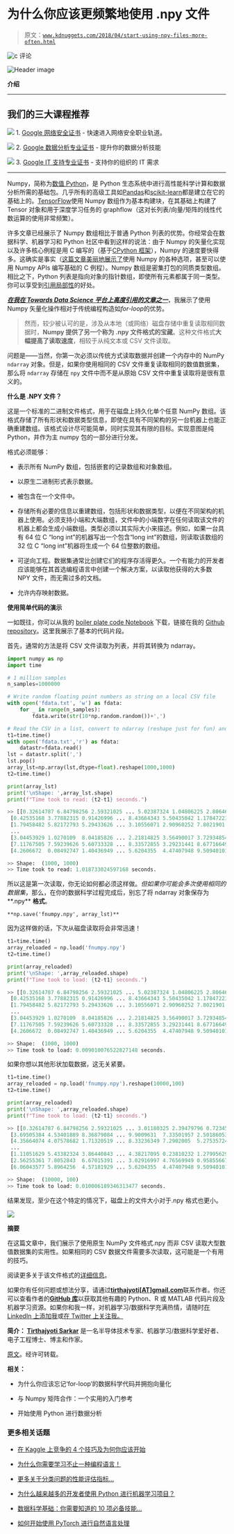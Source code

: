 # 为什么你应该更频繁地使用 .npy 文件

> 原文：[`www.kdnuggets.com/2018/04/start-using-npy-files-more-often.html`](https://www.kdnuggets.com/2018/04/start-using-npy-files-more-often.html)

![c](img/3d9c022da2d331bb56691a9617b91b90.png) 评论

![Header image](img/3d3475ba8989fc5051c17ec4d1fa447f.png)

**介绍**

* * *

## 我们的三大课程推荐

![](img/0244c01ba9267c002ef39d4907e0b8fb.png) 1\. [Google 网络安全证书](https://www.kdnuggets.com/google-cybersecurity) - 快速进入网络安全职业轨道。

![](img/e225c49c3c91745821c8c0368bf04711.png) 2\. [Google 数据分析专业证书](https://www.kdnuggets.com/google-data-analytics) - 提升你的数据分析技能

![](img/0244c01ba9267c002ef39d4907e0b8fb.png) 3\. [Google IT 支持专业证书](https://www.kdnuggets.com/google-itsupport) - 支持你的组织的 IT 需求

* * *

Numpy，简称为[数值 Python](http://numpy.org/)，是 Python 生态系统中进行高性能科学计算和数据分析所需的基础包。几乎所有的高级工具如[Pandas](https://pandas.pydata.org/)和[scikit-learn](http://scikit-learn.org/)都是建立在它的基础上的。[TensorFlow](https://www.tensorflow.org/)使用 Numpy 数组作为基本构建块，在其基础上构建了 Tensor 对象和用于深度学习任务的 graphflow（这对长列表/向量/矩阵的线性代数运算的使用非常频繁）。

许多文章已经展示了 Numpy 数组相比于普通 Python 列表的优势。你经常会在数据科学、机器学习和 Python 社区中看到这样的说法：由于 Numpy 的矢量化实现以及许多核心例程是用 C 编写的（基于[CPython 框架](https://en.wikipedia.org/wiki/CPython)），Numpy 的速度要快得多。这确实是事实（[这篇文章美丽地展示了](http://notes-on-cython.readthedocs.io/en/latest/std_dev.html)使用 Numpy 的各种选项，甚至可以使用 Numpy APIs 编写基础的 C 例程）。Numpy 数组是密集打包的同质类型数组。相比之下，Python 列表是指向对象的指针数组，即使所有元素都属于同一类型。你可以享受到[引用局部性](https://en.wikipedia.org/wiki/Locality_of_reference)的好处。

[***在我在 Towards Data Science 平台上高度引用的文章之一***](https://towardsdatascience.com/why-you-should-forget-for-loop-for-data-science-code-and-embrace-vectorization-696632622d5f)，我展示了使用 Numpy 矢量化操作相对于传统编程构造如*for-loop*的优势。

> 然而，较少被认可的是，涉及从本地（或网络）磁盘存储中重复读取相同数据时，**Numpy 提供了另一个称为 .npy 文件格式的宝藏**。这种文件格式**大幅提高了读取速度**，相较于从纯文本或 CSV 文件读取。

问题是——当然，你第一次必须以传统方式读取数据并创建一个内存中的 NumPy `ndarray` 对象。但是，如果你使用相同的 CSV 文件重复读取相同的数值数据集，那么将 `ndarray` 存储在 `npy` 文件中而不是从原始 CSV 文件中重复读取将是很有意义的。

**什么是 .NPY 文件？**

这是一个标准的二进制文件格式，用于在磁盘上持久化单个任意 NumPy 数组。该格式存储了所有形状和数据类型信息，即使在具有不同架构的另一台机器上也能正确重建数组。该格式设计尽可能简单，同时实现其有限的目标。实现意图是纯 Python，并作为主 numpy 包的一部分进行分发。

格式必须能够：

+   表示所有 NumPy 数组，包括嵌套的记录数组和对象数组。

+   以原生二进制形式表示数据。

+   被包含在一个文件中。

+   存储所有必要的信息以重建数组，包括形状和数据类型，以便在不同架构的机器上使用。必须支持小端和大端数组，文件中的小端数字在任何读取该文件的机器上都会生成小端数组。类型必须以其实际大小来描述。例如，如果一台具有 64 位 C “long int”的机器写出一个包含“long int”的数组，则读取该数组的 32 位 C “long int”机器将生成一个 64 位整数的数组。

+   可逆向工程。数据集通常比创建它们的程序存活得更久。一个有能力的开发者应该能够在其首选编程语言中创建一个解决方案，以读取他获得的大多数 NPY 文件，而无需过多的文档。

+   允许内存映射数据。

**使用简单代码的演示**

一如既往，你可以从我的 [boiler plate code Notebook](https://github.com/tirthajyoti/PythonMachineLearning/blob/master/Pandas%20and%20Numpy/Numpy_Reading.ipynb) 下载，链接在我的 [Github repository](https://github.com/tirthajyoti/PythonMachineLearning)。这里我展示了基本的代码片段。

首先，通常的方法是将 CSV 文件读取为列表，并将其转换为 ndarray。

```py
import numpy as np
import time

# 1 million samples
n_samples=1000000

# Write random floating point numbers as string on a local CSV file
with open('fdata.txt', 'w') as fdata:
    for _ in range(n_samples):
        fdata.write(str(10*np.random.random())+',')

# Read the CSV in a list, convert to ndarray (reshape just for fun) and time it
t1=time.time()
with open('fdata.txt','r') as fdata:
    datastr=fdata.read()
lst = datastr.split(',')
lst.pop()
array_lst=np.array(lst,dtype=float).reshape(1000,1000)
t2=time.time()

print(array_lst)
print('\nShape: ',array_lst.shape)
print(f"Time took to read: {t2-t1} seconds.")

>> [[0.32614787 6.84798256 2.59321025 ... 5.02387324 1.04806225 2.80646522]
 [0.42535168 3.77882315 0.91426996 ... 8.43664343 5.50435042 1.17847223]
 [1.79458482 5.82172793 5.29433626 ... 3.10556071 2.90960252 7.8021901 ]
 ...
 [3.04453929 1.0270109  8.04185826 ... 2.21814825 3.56490017 3.72934854]
 [7.11767505 7.59239626 5.60733328 ... 8.33572855 3.29231441 8.67716649]
 [4.2606672  0.08492747 1.40436949 ... 5.6204355  4.47407948 9.50940101]]

>> Shape:  (1000, 1000)
>> Time took to read: 1.018733024597168 seconds.
```

所以这是第一次读取，你无论如何都必须这样做。*但如果你可能会多次使用相同的数据集*，那么，在你的数据科学过程完成后，别忘了将 ndarray 对象保存为**.npy** **格式**。

`**np.save('fnumpy.npy', array_lst)**`

因为这样做的话，下次从磁盘读取将会非常迅速！

```py
t1=time.time()
array_reloaded = np.load('fnumpy.npy')
t2=time.time()

print(array_reloaded)
print('\nShape: ',array_reloaded.shape)
print(f"Time took to load: {t2-t1} seconds.")

>> [[0.32614787 6.84798256 2.59321025 ... 5.02387324 1.04806225 2.80646522]
 [0.42535168 3.77882315 0.91426996 ... 8.43664343 5.50435042 1.17847223]
 [1.79458482 5.82172793 5.29433626 ... 3.10556071 2.90960252 7.8021901 ]
 ...
 [3.04453929 1.0270109  8.04185826 ... 2.21814825 3.56490017 3.72934854]
 [7.11767505 7.59239626 5.60733328 ... 8.33572855 3.29231441 8.67716649]
 [4.2606672  0.08492747 1.40436949 ... 5.6204355  4.47407948 9.50940101]]

>> Shape:  (1000, 1000)
>> Time took to load: 0.009010076522827148 seconds.
```

如果你想以其他形状加载数据，这无关紧要。

```py
t1=time.time()
array_reloaded = np.load('fnumpy.npy').reshape(10000,100)
t2=time.time()

print(array_reloaded)
print('\nShape: ',array_reloaded.shape)
print(f"Time took to load: {t2-t1} seconds.")

>> [[0.32614787 6.84798256 2.59321025 ... 3.01180325 2.39479796 0.72345778]
 [3.69505384 4.53401889 8.36879084 ... 9.9009631  7.33501957 2.50186053]
 [4.35664074 4.07578682 1.71320519 ... 8.33236349 7.2902005  5.27535724]
 ...
 [1.11051629 5.43382324 3.86440843 ... 4.38217095 0.23810232 1.27995629]
 [2.56255361 7.8052843  6.67015391 ... 3.02916997 4.76569949 0.95855667]
 [6.06043577 5.8964256  4.57181929 ... 5.6204355  4.47407948 9.50940101]]

>> Shape:  (10000, 100)
>> Time took to load: 0.010006189346313477 seconds.
```

结果发现，至少在这个特定的情况下，磁盘上的文件大小对于.npy 格式也更小。

![](img/9af6aef9fe0c1305cdeb03a5ee5f6e39.png)

**摘要**

在这篇文章中，我们展示了使用原生 NumPy 文件格式.npy 而非 CSV 读取大型数值数据集的实用性。如果相同的 CSV 数据文件需要多次读取，这可能是一个有用的技巧。

阅读更多关于该文件格式的[详细信息](https://docs.scipy.org/doc/numpy/neps/npy-format.html)。

如果你有任何问题或想法分享，请通过[**tirthajyoti[AT]gmail.com**](mailto:tirthajyoti@gmail.com)联系作者。你还可以查看作者的[**GitHub 库**](https://github.com/tirthajyoti?tab=repositories)以获取其他有趣的 Python、R 或 MATLAB 代码片段及机器学习资源。如果你和我一样，对机器学习/数据科学充满热情，请随时[在 LinkedIn 上添加我](https://www.linkedin.com/in/tirthajyoti-sarkar-2127aa7/)或[在 Twitter 上关注我。](https://twitter.com/tirthajyotiS)

**简介： [Tirthajyoti Sarkar](https://www.linkedin.com/in/tirthajyoti-sarkar-2127aa7/)** 是一名半导体技术专家、机器学习/数据科学爱好者、电子工程博士、博主和作家。

[原文](https://towardsdatascience.com/why-you-should-start-using-npy-file-more-often-df2a13cc0161)。经许可转载。

**相关：**

+   为什么你应该忘记‘for-loop’的数据科学代码并拥抱向量化

+   与 Numpy 矩阵合作：一个实用的入门参考

+   开始使用 Python 进行数据分析

### 更多相关话题

+   [在 Kaggle 上竞争的 4 个技巧及为何你应该开始](https://www.kdnuggets.com/2022/05/packt-top-4-tricks-competing-kaggle-start.html)

+   [为什么你需要学习不止一种编程语言！](https://www.kdnuggets.com/2022/06/need-learn-one-programming-language.html)

+   [更多关于分类问题的性能评估指标…](https://www.kdnuggets.com/2020/04/performance-evaluation-metrics-classification.html)

+   [为什么越来越多的开发者使用 Python 进行机器学习项目？](https://www.kdnuggets.com/2022/01/developers-python-machine-learning-projects.html)

+   [数据科学基础：你需要知道的 10 项必备技能…](https://www.kdnuggets.com/2020/10/data-science-minimum-10-essential-skills.html)

+   [如何开始使用 PyTorch 进行自然语言处理](https://www.kdnuggets.com/2022/04/start-natural-language-processing-pytorch.html)
